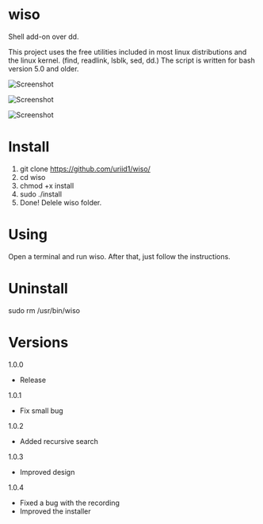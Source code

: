 # wiso
Shell add-on over dd.

This project uses the free utilities included in most linux distributions and the linux kernel.
 (find,
 readlink,
 lsblk,
 sed,
 dd.)
 The script is written for bash version 5.0 and older.

![Screenshot](https://cs00.spac.me/f/087069048125087123181077169255042197255015203119156239075033085175/1604683484/83276199/0/ab5435e7c88abcb112df662901dbf291/wiso1-spaces.im.png)

![Screenshot](https://cs10.spac.me/f/087069048125087123181077169255042197255015203119156239075033085175/1604683496/83276200/0/807ad9d553978fb8d74b9376c3d2de86/wiso2-spaces.im.png)

![Screenshot](https://cs00.spac.me/f/087069048125087123181077169255042197255015203119156239075033085175/1604683511/83276201/0/a6f57d1508673fb96ed386fea352e92f/wiso3-spaces.im.png)

# Install
1) git clone https://github.com/uriid1/wiso/
2) cd wiso
3) chmod +x install
4) sudo ./install
5) Done! Delele wiso folder.

# Using
Open a terminal and run wiso. After that, just follow the instructions.

# Uninstall
sudo rm /usr/bin/wiso

# Versions
1.0.0
- Release

1.0.1
- Fix small bug

1.0.2
- Added recursive search

1.0.3
- Improved design

1.0.4
- Fixed a bug with the recording
- Improved the installer
